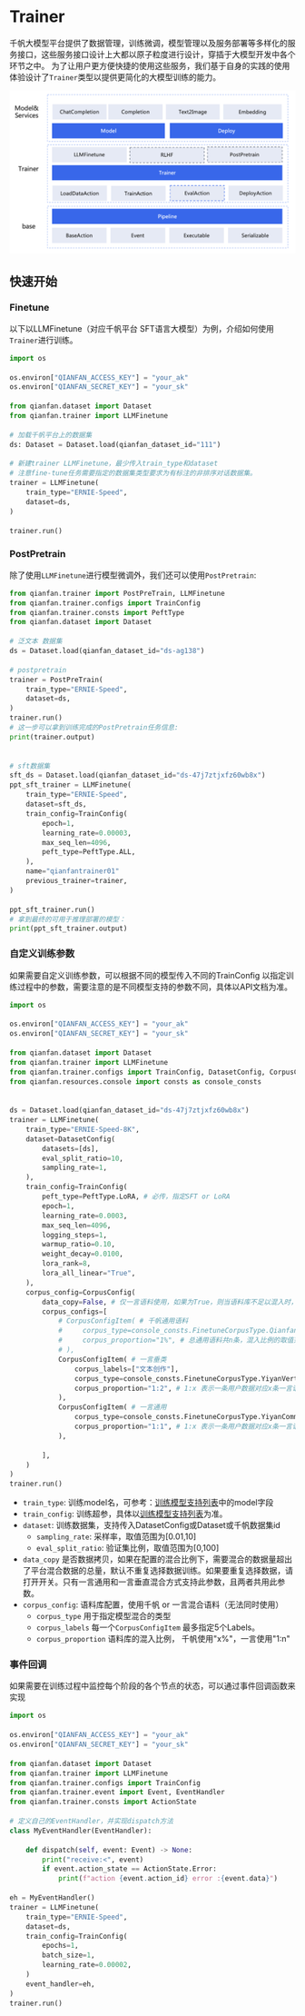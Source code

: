 # Trainer

千帆大模型平台提供了数据管理，训练微调，模型管理以及服务部署等多样化的服务接口，这些服务接口设计上大都以原子粒度进行设计，穿插于大模型开发中各个环节之中。
为了让用户更方便快捷的使用这些服务，我们基于自身的实践的使用体验设计了`Trainer`类型以提供更简化的大模型训练的能力。

![trainer](./imgs/trainer.png)
## 快速开始

### Finetune
以下以LLMFinetune（对应千帆平台 SFT语言大模型）为例，介绍如何使用`Trainer`进行训练。

```python
import os 

os.environ["QIANFAN_ACCESS_KEY"] = "your_ak"
os.environ["QIANFAN_SECRET_KEY"] = "your_sk"

from qianfan.dataset import Dataset
from qianfan.trainer import LLMFinetune

# 加载千帆平台上的数据集
ds: Dataset = Dataset.load(qianfan_dataset_id="111")

# 新建trainer LLMFinetune，最少传入train_type和dataset
# 注意fine-tune任务需要指定的数据集类型要求为有标注的非排序对话数据集。
trainer = LLMFinetune(
    train_type="ERNIE-Speed",
    dataset=ds, 
)

trainer.run()
```

### PostPretrain
除了使用`LLMFinetune`进行模型微调外，我们还可以使用`PostPretrain`:

```python
from qianfan.trainer import PostPreTrain, LLMFinetune
from qianfan.trainer.configs import TrainConfig
from qianfan.trainer.consts import PeftType
from qianfan.dataset import Dataset

# 泛文本 数据集
ds = Dataset.load(qianfan_dataset_id="ds-ag138")

# postpretrain
trainer = PostPreTrain(
    train_type="ERNIE-Speed",
    dataset=ds,
)
trainer.run()
# 这一步可以拿到训练完成的PostPretrain任务信息:
print(trainer.output)


# sft数据集
sft_ds = Dataset.load(qianfan_dataset_id="ds-47j7ztjxfz60wb8x")
ppt_sft_trainer = LLMFinetune(
    train_type="ERNIE-Speed",
    dataset=sft_ds,
    train_config=TrainConfig(
        epoch=1,
        learning_rate=0.00003,
        max_seq_len=4096,
        peft_type=PeftType.ALL,
    ),
    name="qianfantrainer01"
    previous_trainer=trainer,
)

ppt_sft_trainer.run()
# 拿到最终的可用于推理部署的模型：
print(ppt_sft_trainer.output)
```

### 自定义训练参数
如果需要自定义训练参数，可以根据不同的模型传入不同的TrainConfig 以指定训练过程中的参数，需要注意的是不同模型支持的参数不同，具体以API文档为准。
```python
import os 

os.environ["QIANFAN_ACCESS_KEY"] = "your_ak"
os.environ["QIANFAN_SECRET_KEY"] = "your_sk"

from qianfan.dataset import Dataset
from qianfan.trainer import LLMFinetune
from qianfan.trainer.configs import TrainConfig, DatasetConfig, CorpusConfig, CorpusConfigItem, PeftType
from qianfan.resources.console import consts as console_consts


ds = Dataset.load(qianfan_dataset_id="ds-47j7ztjxfz60wb8x")
trainer = LLMFinetune(
    train_type="ERNIE-Speed-8K",
    dataset=DatasetConfig(
        datasets=[ds],
        eval_split_ratio=10, 
        sampling_rate=1,
    ),
    train_config=TrainConfig(
        peft_type=PeftType.LoRA, # 必传，指定SFT or LoRA
        epoch=1,
        learning_rate=0.0003,
        max_seq_len=4096,
        logging_steps=1,
        warmup_ratio=0.10,
        weight_decay=0.0100,
        lora_rank=8,
        lora_all_linear="True",
    ),
    corpus_config=CorpusConfig(
        data_copy=False, # 仅一言语料使用，如果为True，则当语料库不足以混入时，则拷贝重复数据混入
        corpus_configs=[
            # CorpusConfigItem( # 千帆通用语料
            #     corpus_type=console_consts.FinetuneCorpusType.QianfanCommon,
            #     corpus_proportion="1%", # 总通用语料共n条，混入比例的取值范围x%为[0-100]%， 则混入n * x%
            # ),
            CorpusConfigItem( # 一言垂类
                corpus_labels=["文本创作"],
                corpus_type=console_consts.FinetuneCorpusType.YiyanVertical,
                corpus_proportion="1:2", # 1:x 表示一条用户数据对应x条一言语料数据
            ),
            CorpusConfigItem( # 一言通用
                corpus_type=console_consts.FinetuneCorpusType.YiyanCommon,
                corpus_proportion="1:1", # 1:x 表示一条用户数据对应x条一言语料数据
            ),
            
        ],
    )
)
trainer.run()
```

- `train_type`: 训练model名，可参考：[训练模型支持列表](https://cloud.baidu.com/doc/WENXINWORKSHOP/s/clwgbz367)中的model字段
- `train_config`: 训练超参，具体以[训练模型支持列表](https://cloud.baidu.com/doc/WENXINWORKSHOP/s/clwgbz367)为准。
- `dataset`: 训练数据集，支持传入DatasetConfig或Dataset或千帆数据集id
    - `sampling_rate`: 采样率，取值范围为[0.01,10]
    - `eval_split_ratio`: 验证集比例，取值范围为[0,100]
- `data_copy` 是否数据拷贝，如果在配置的混合比例下，需要混合的数据量超出了平台混合数据的总量，默认不重复选择数据训练。如果要重复选择数据，请打开开关。只有一言通用和一言垂直混合方式支持此参数，且两者共用此参数。
- `corpus_config`: 语料库配置，使用千帆 or 一言混合语料（无法同时使用）
    - `corpus_type` 用于指定模型混合的类型
    - `corpus_labels` 每一个`CorpusConfigItem` 最多指定5个Labels。
    - `corpus_proportion` 语料库的混入比例， 千帆使用"x%"，一言使用"1:n"


### 事件回调

如果需要在训练过程中监控每个阶段的各个节点的状态，可以通过事件回调函数来实现

```python
import os 

os.environ["QIANFAN_ACCESS_KEY"] = "your_ak"
os.environ["QIANFAN_SECRET_KEY"] = "your_sk"

from qianfan.dataset import Dataset
from qianfan.trainer import LLMFinetune
from qianfan.trainer.configs import TrainConfig
from qianfan.trainer.event import Event, EventHandler
from qianfan.trainer.consts import ActionState

# 定义自己的EventHandler，并实现dispatch方法
class MyEventHandler(EventHandler):

    def dispatch(self, event: Event) -> None:
        print("receive:<", event)
        if event.action_state == ActionState.Error:
            print(f"action {event.action_id} error :{event.data}")

eh = MyEventHandler()
trainer = LLMFinetune(
    train_type="ERNIE-Speed",
    dataset=ds,
    train_config=TrainConfig(
        epochs=1,
        batch_size=1,
        learning_rate=0.00002,
    )
    event_handler=eh,
)
trainer.run()
```
